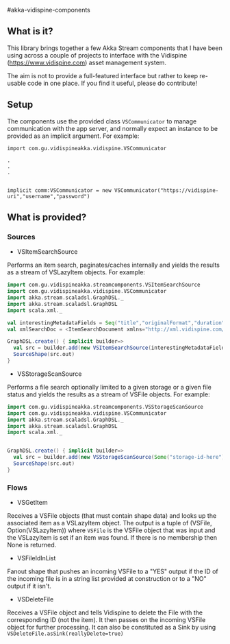 #akka-vidispine-components

## What is it?

This library brings together a few Akka Stream components that I have been using across a couple of projects to interface
with the Vidispine (https://www.vidispine.com) asset management system.

The aim is not to provide a full-featured interface but rather to keep re-usable code in one place.  If you find it useful,
please do contribute!

## Setup

The components use the provided class `VSCommunicator` to manage communication with the app server, and normally expect an 
instance to be provided as an implicit argument.  For example:

```
import com.gu.vidispineakka.vidispine.VSCommunicator

.
.
.


implicit comm:VSCommunicator = new VSCommunicator("https://vidispine-uri","username","password")
```

## What is provided?

### Sources

- VSItemSearchSource

Performs an item search, paginates/caches internally and yields the results as a stream of VSLazyItem objects.
For example:

```scala
import com.gu.vidispineakka.streamcomponents.VSItemSearchSource
import com.gu.vidispineakka.vidispine.VSCommunicator
import akka.stream.scaladsl.GraphDSL._
import akka.stream.scaladsl.GraphDSL
import scala.xml._

val interestingMetadataFields = Seq("title","originalFormat","duration")  //etc. etc.; any valid Vidispine field names here, or empty.
val xmlSearchDoc = <ItemSearchDocument xmlns="http://xml.vidispine.com/schema/vidispine">.....</ItemSearchDocument>

GraphDSL.create() { implicit builder=>
  val src = builder.add(new VSItemSearchSource(interestingMetadataFields, xmlSearchDoc.toString, includeShape=true))
  SourceShape(src.out)
}
```

- VSStorageScanSource

Performs a file search optionally limited to a given storage or a given file status and yields the results as a stream of VSFile objects.
For example:

```scala
import com.gu.vidispineakka.streamcomponents.VSStorageScanSource
import com.gu.vidispineakka.vidispine.VSCommunicator
import akka.stream.scaladsl.GraphDSL._
import akka.stream.scaladsl.GraphDSL
import scala.xml._


GraphDSL.create() { implicit builder=>
  val src = builder.add(new VSStorageScanSource(Some("storage-id-here"),Some("file-status-here")))
  SourceShape(src.out)
}
```

### Flows

- VSGetItem

Receives a VSFile objects (that must contain shape data) and looks up the associated item as a VSLazyItem object.
The output is a tuple of (VSFile, Option(VSLazyItem)) where `VSFile` is the VSFile object that was input and the 
VSLazyItem is set if an item was found. If there is no membership then None is returned.

- VSFileIdInList

Fanout shape that pushes an incoming VSFile to a "YES" output if the ID of the incoming file is in a string list provided
at construction or to a "NO" output if it isn't.

- VSDeleteFile

Receives a VSFile object and tells Vidispine to delete the File with the corresponding ID (not the item).  It then passes
on the incoming VSFile object for further processing.
It can also be constituted as a Sink by using `VSDeleteFile.asSink(reallyDelete=true)`

